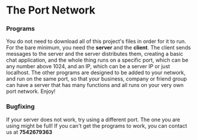 # The Port Network
### Programs
You do not need to download all of this project's files in order for it to run. For the bare minimum, you need the **server** and the **client**. The client sends messages to the server and the server distributes them, creating a basic chat application, and the whole thing runs on a specific port, which can be any number above 1024, and an IP, which can be a server IP or just localhost. The other programs are designed to be added to your network, and run on the same port, so that your business, company or friend group can have a server that has many functions and all runs on your very own port network. Enjoy!

### Bugfixing
If your server does not work, try using a different port. The one you are using might be full! If you can't get the programs to work, you can contact us at **7542679363**
